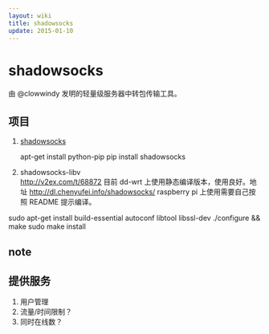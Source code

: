 ```yaml
---
layout: wiki
title: shadowsocks
update: 2015-01-10
---
```


# shadowsocks
由 @clowwindy 发明的轻量级服务器中转包传输工具。

## 项目
1. [shadowsocks](https://github.com/shadowsocks/shadowsocks)
    
    apt-get install python-pip
    pip install shadowsocks

2. shadowsocks-libv  
   http://v2ex.com/t/68872
   目前 dd-wrt 上使用静态编译版本，使用良好。地址 http://dl.chenyufei.info/shadowsocks/
   raspberry pi 上使用需要自己按照 README 提示编译。

sudo apt-get install build-essential autoconf libtool libssl-dev
./configure && make
sudo make install



## note

## 提供服务
1. 用户管理
2. 流量/时间限制？
3. 同时在线数？

